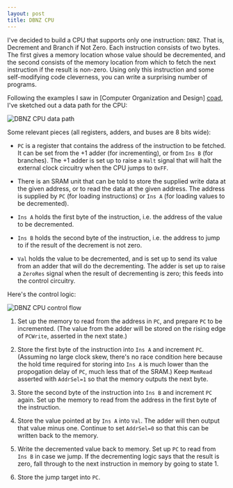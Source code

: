 ```yaml
---
layout: post
title: DBNZ CPU
---
```


I've decided to build a CPU that supports only one instruction: `DBNZ`. That
is, Decrement and Branch if Not Zero. Each instruction consists of two bytes.
The first gives a memory location whose value should be decremented, and the
second consists of the memory location from which to fetch the next instruction
if the result is non-zero. Using only this instruction and some self-modifying
code cleverness, you can write a surprising number of programs.

Following the examples I saw in [Computer Organization and Design] [coad], I've
sketched out a data path for the CPU:

![DBNZ CPU data path](/circuits/images/dbnz_cpu_data_path.png)

Some relevant pieces (all registers, adders, and buses are 8 bits wide):

 *  `PC` is a register that contains the address of the instruction to
    be fetched. It can be set from the +1 adder (for incrementing), or from
    `Ins B` (for branches). The +1 adder is set up to raise a `Halt` signal
    that will halt the external clock circuitry when the CPU jumps to `0xFF`.

 *  There is an SRAM unit that can be told to store the supplied write data at
    the given address, or to read the data at the given address. The address is
    supplied by `PC` (for loading instructions) or `Ins A` (for loading values
    to be decremented).

 *  `Ins A` holds the first byte of the instruction, i.e. the address of the
    value to be decremented.

 *  `Ins B` holds the second byte of the instruction, i.e. the address to jump
    to if the result of the decrement is not zero.

 *  `Val` holds the value to be decremented, and is set up to send its value
    from an adder that will do the decrementing. The adder is set up to raise
    a `ZeroRes` signal when the result of decrementing is zero; this feeds into
    the control circuitry.

Here's the control logic:

![DBNZ CPU control flow](/circuits/images/dbnz_cpu_control_flow.png)

 1. Set up the memory to read from the address in `PC`, and prepare `PC` to be
    incremented. (The value from the adder will be stored on the rising edge of
    `PCWrite`, asserted in the next state.)

 2. Store the first byte of the instruction into `Ins A` and increment `PC`.
    (Assuming no large clock skew, there's no race condition here because the
    hold time required for storing into `Ins A` is much lower than the
    propogation delay of `PC`, much less that of the SRAM.) Keep `MemRead`
    asserted with `AddrSel=1` so that the memory outputs the next byte.

 3. Store the second byte of the instruction into `Ins B` and increment `PC`
    again. Set up the memory to read from the address in the first byte of the
    instruction.

 4. Store the value pointed at by `Ins A` into `Val`. The adder will then
    output that value minus one. Continue to set `AddrSel=0` so that this can
    be written back to the memory.

 5. Write the decremented value back to memory. Set up `PC` to read from `Ins
    B` in case we jump. If the decrementing logic says that the result is zero,
    fall through to the next instruction in memory by going to state 1.

 6. Store the jump target into `PC`.

[coad]: http://www.amazon.com/Computer-Organization-Design-Third-Architecture/dp/1558606041/ref=tmm_pap_title_1
